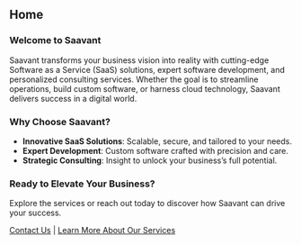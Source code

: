## Home

### Welcome to Saavant
Saavant transforms your business vision into reality with cutting-edge Software as a Service (SaaS) solutions, expert software development, and personalized consulting services. Whether the goal is to streamline operations, build custom software, or harness cloud technology, Saavant delivers success in a digital world.

### Why Choose Saavant?
- **Innovative SaaS Solutions**: Scalable, secure, and tailored to your needs.
- **Expert Development**: Custom software crafted with precision and care.
- **Strategic Consulting**: Insight to unlock your business’s full potential.

### Ready to Elevate Your Business?
Explore the services or reach out today to discover how Saavant can drive your success.

[Contact Us](#contact-us) | [Learn More About Our Services](#services)
